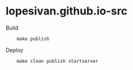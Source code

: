 # lopesivan.github.io-src

Build

```
    make publish
```

Deploy

```
    make clean publish startserver
```


